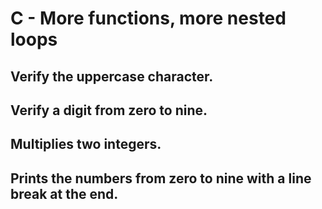 # C - More functions, more nested loops
## Verify the uppercase character.
## Verify a digit from zero to nine.
## Multiplies two integers.
## Prints the numbers from zero to nine with a line break at the end.
